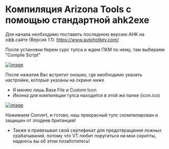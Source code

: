 # Компиляция Arizona Tools с помощью стандартной ahk2exe
Для начала необходимо поставить последнюю версию AHK на офф.сайте (Версия 1.1): https://www.autohotkey.com/

После установки берем сурс тулса и ждем ПКМ по нему, там выбираем "Compile Script"

<a href="https://imgbb.com/"><img src="https://i.ibb.co/WzRbX3S/image.png" alt="image" border="0"></a>

После нажатия Вас встретит окошко, где необходимо указать настройки, которые указаны на скрине ниже
- Я меняю лишь Base File и Custom Icon
- Иконка для компиляции тулса находится в этой же папке (icon.ico)

<a href="https://imgbb.com/"><img src="https://i.ibb.co/smCmTfC/image.png" alt="image" border="0"></a>

Нажимаем Convert, и готово, наш прекрасный тулс скомпилирован и защищен от злодеев британцев!

- Также я привязывал свой сертификат для предотвращения ложных срабатываний, потому что VT любит поругаться на мои скрипты, надеюсь вы об этом позаботитесь!

